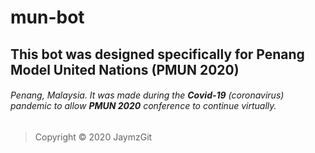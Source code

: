 # mun-bot

## This bot was designed specifically for Penang Model United Nations (**PMUN 2020**)
###### Penang, Malaysia. It was made during the **Covid-19** (coronavirus) pandemic to allow **PMUN 2020** conference to continue virtually. 

> Copyright © 2020 JaymzGit
